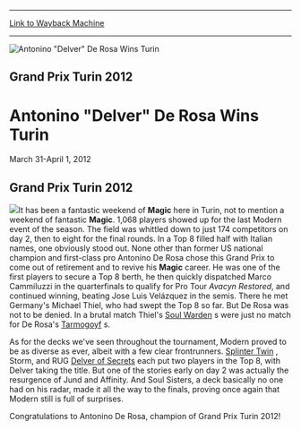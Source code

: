 
---
[Link to Wayback Machine](https://web.archive.org/web/20160503035642/http://magic.wizards.com/en/events/coverage/gptur12)

[_metadata_:description]:- "Grand Prix Turin 2012"
[_metadata_:generator]:- "Drupal 7 (http://drupal.org)"
[_metadata_:node]:- "489941"
[_metadata_:source]:- "div-block-system-main"
[_metadata_:title]:- "Antonino `Delver` De Rosa Wins Turin"
[_metadata_:wayback_capture_timestamp]:- "2016-05-03 03:56:42"
[_metadata_:wayback_raw_url]:- "https://web.archive.org/web/20160503035642id_/http://magic.wizards.com/en/events/coverage/gptur12"
[_metadata_:wayback_url]:- "http://magic.wizards.com/en/events/coverage/gptur12"
---







![Antonino "Delver" De Rosa Wins Turin](https://media.magic.wizards.com/images/banner/large_1_4.jpg)





Grand Prix Turin 2012
---------------------


Antonino "Delver" De Rosa Wins Turin
====================================




March 31-April 1, 2012












Grand Prix Turin 2012
---------------------


![](https://media.magic.wizards.com/image_legacy_migration/mtg/images/daily/events/gptur12/Antonino%20De%20Rosa%20Grand%20Prix%20Turin%20Champion%20v4.jpg)It has been a fantastic weekend of **Magic** here in Turin, not to mention a weekend of fantastic **Magic**. 1,068 players showed up for the last Modern event of the season. The field was whittled down to just 174 competitors on day 2, then to eight for the final rounds. In a Top 8 filled half with Italian names, one obviously stood out. None other than former US national champion and first-class pro Antonino De Rosa chose this Grand Prix to come out of retirement and to revive his **Magic** career. He was one of the first players to secure a Top 8 berth, he then quickly dispatched Marco Cammiluzzi in the quarterfinals to qualify for Pro Tour *Avacyn Restored*, and continued winning, beating Jose Luis Velázquez in the semis. There he met Germany's Michael Thiel, who had swept the Top 8 so far. But De Rosa was not to be denied. In a brutal match Thiel's [Soul Warden](http://gatherer.wizards.com/Pages/Card/Details.aspx?name=Soul+Warden) s were just no match for De Rosa's [Tarmogoyf](http://gatherer.wizards.com/Pages/Card/Details.aspx?name=Tarmogoyf) s.


As for the decks we've seen throughout the tournament, Modern proved to be as diverse as ever, albeit with a few clear frontrunners. [Splinter Twin](http://gatherer.wizards.com/Pages/Card/Details.aspx?name=Splinter+Twin) , Storm, and RUG [Delver of Secrets](http://gatherer.wizards.com/Pages/Card/Details.aspx?name=Delver+of+Secrets) each put two players in the Top 8, with Delver taking the title. But one of the stories early on day 2 was actually the resurgence of Jund and Affinity. And Soul Sisters, a deck basically no one had on his radar, made it all the way to the finals, proving once again that Modern still is full of surprises.


Congratulations to Antonino De Rosa, champion of Grand Prix Turin 2012!


  

 

